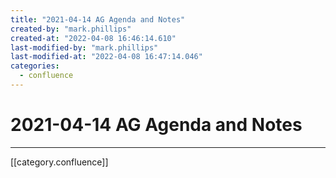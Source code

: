```yaml
---
title: "2021-04-14 AG Agenda and Notes"
created-by: "mark.phillips"
created-at: "2022-04-08 16:46:14.610"
last-modified-by: "mark.phillips"
last-modified-at: "2022-04-08 16:47:14.046"
categories:
  - confluence
---
```


# 2021-04-14 AG Agenda and Notes


---

[[category.confluence]]
